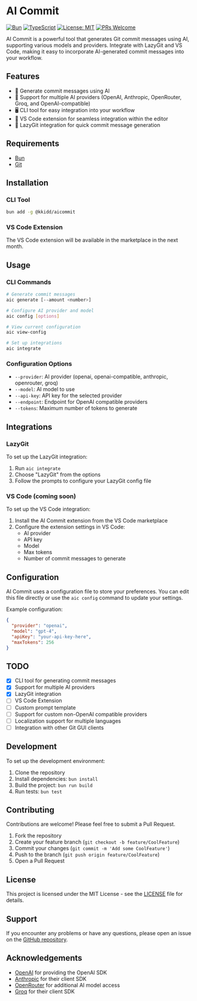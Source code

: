 # AI Commit

[![Bun](https://img.shields.io/badge/Bun-000000?style=flat-square&logo=bun&logoColor=white)](https://bun.sh)
[![TypeScript](https://img.shields.io/badge/TypeScript-007ACC?style=flat-square&logo=typescript&logoColor=white)](https://www.typescriptlang.org/)
[![License: MIT](https://img.shields.io/badge/License-MIT-yellow.svg?style=flat-square)](https://opensource.org/licenses/MIT)
[![PRs Welcome](https://img.shields.io/badge/PRs-welcome-brightgreen.svg?style=flat-square)](http://makeapullrequest.com)

AI Commit is a powerful tool that generates Git commit messages using AI, supporting various models and providers. Integrate with LazyGit and VS Code, making it easy to incorporate AI-generated commit messages into your workflow.

## Features

- 🤖 Generate commit messages using AI
- 🔄 Support for multiple AI providers (OpenAI, Anthropic, OpenRouter, Groq, and OpenAI-compatible)
- 🖥️ CLI tool for easy integration into your workflow
- 📝 VS Code extension for seamless integration within the editor
- 🔗 LazyGit integration for quick commit message generation

## Requirements

- [Bun](https://bun.sh/)
- [Git](https://git-scm.com/)

## Installation

### CLI Tool

```bash
bun add -g @kkidd/aicommit
```

### VS Code Extension

The VS Code extension will be available in the marketplace in the next month.

## Usage

### CLI Commands

```bash
# Generate commit messages
aic generate [--amount <number>]

# Configure AI provider and model
aic config [options]

# View current configuration
aic view-config

# Set up integrations
aic integrate
```

### Configuration Options

- `--provider`: AI provider (openai, openai-compatible, anthropic, openrouter, groq)
- `--model`: AI model to use
- `--api-key`: API key for the selected provider
- `--endpoint`: Endpoint for OpenAI compatible providers
- `--tokens`: Maximum number of tokens to generate

## Integrations

### LazyGit

To set up the LazyGit integration:

1. Run `aic integrate`
2. Choose "LazyGit" from the options
3. Follow the prompts to configure your LazyGit config file

### VS Code (coming soon)

To set up the VS Code integration:

1. Install the AI Commit extension from the VS Code marketplace
2. Configure the extension settings in VS Code:
   - AI provider
   - API key
   - Model
   - Max tokens
   - Number of commit messages to generate

## Configuration

AI Commit uses a configuration file to store your preferences. You can edit this file directly or use the `aic config` command to update your settings.

Example configuration:

```json
{
  "provider": "openai",
  "model": "gpt-4",
  "apiKey": "your-api-key-here",
  "maxTokens": 256
}
```

## TODO

- [x] CLI tool for generating commit messages
- [x] Support for multiple AI providers
- [x] LazyGit integration
- [ ] VS Code Extension
- [ ] Custom prompt template
- [ ] Support for custom non-OpenAI compatible providers
- [ ] Localization support for multiple languages
- [ ] Integration with other Git GUI clients

## Development

To set up the development environment:

1. Clone the repository
2. Install dependencies: ```bun install```
3. Build the project: ```bun run build```
4. Run tests: ```bun test```

## Contributing

Contributions are welcome! Please feel free to submit a Pull Request.

1. Fork the repository
2. Create your feature branch (`git checkout -b feature/CoolFeature`)
3. Commit your changes (`git commit -m 'Add some CoolFeature'`)
4. Push to the branch (`git push origin feature/CoolFeature`)
5. Open a Pull Request

## License

This project is licensed under the MIT License - see the [LICENSE](LICENSE) file for details.

## Support

If you encounter any problems or have any questions, please open an issue on the [GitHub repository](https://github.com/kevin-kidd/aicommit).

## Acknowledgements

- [OpenAI](https://openai.com/) for providing the OpenAI SDK
- [Anthropic](https://www.anthropic.com/) for their client SDK
- [OpenRouter](https://openrouter.ai/) for additional AI model access
- [Groq](https://groq.com/) for their client SDK
